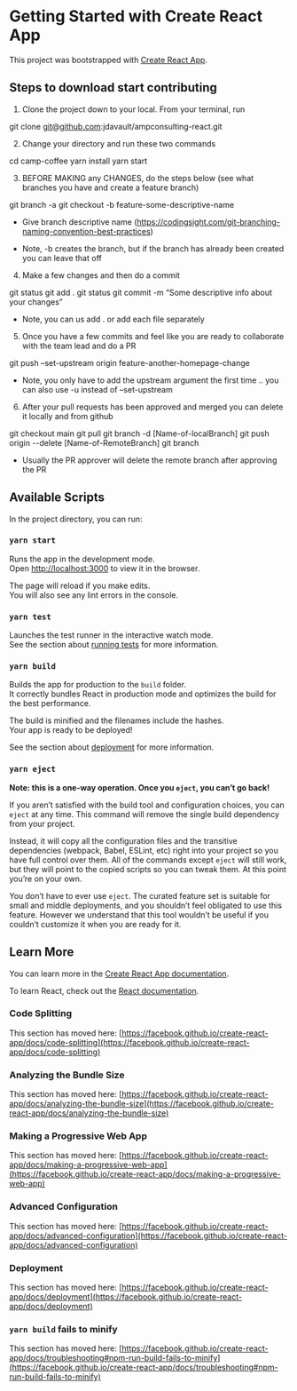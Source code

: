 # Getting Started with Create React App

This project was bootstrapped with [Create React App](https://github.com/facebook/create-react-app).

## Steps to download start contributing

1. Clone the project down to your local.  From your terminal, run

git clone git@github.com:jdavault/ampconsulting-react.git 

2. Change your directory and run these two commands
   
cd camp-coffee
yarn install
yarn start

3. BEFORE MAKING any CHANGES, do the steps below (see what branches you have and create a feature branch)

git branch -a
git checkout -b feature-some-descriptive-name

-	Give branch descriptive name (https://codingsight.com/git-branching-naming-convention-best-practices)

-	Note, -b creates the branch, but if the branch has already been created  you can leave that off

4. Make a few changes and then do a commit 

git status
git add .
git status 
git commit -m “Some descriptive info about your changes”

-	Note, you can us add . or add each file separately

5.  Once you have a few commits and feel like you are ready to collaborate with the team lead and do a PR

git push –set-upstream origin feature-another-homepage-change 

-	Note, you only have to add the upstream argument the first time .. you can also use -u instead of –set-upstream

6.  After your pull requests has been approved and merged you can delete it locally and from github

  git checkout main
  git pull 
  git branch -d [Name-of-localBranch]
  git push origin --delete [Name-of-RemoteBranch]
  git branch

- Usually the PR approver will delete the remote branch after approving the PR


## Available Scripts

In the project directory, you can run:

### `yarn start`

Runs the app in the development mode.\
Open [http://localhost:3000](http://localhost:3000) to view it in the browser.

The page will reload if you make edits.\
You will also see any lint errors in the console.

### `yarn test`

Launches the test runner in the interactive watch mode.\
See the section about [running tests](https://facebook.github.io/create-react-app/docs/running-tests) for more information.

### `yarn build`

Builds the app for production to the `build` folder.\
It correctly bundles React in production mode and optimizes the build for the best performance.

The build is minified and the filenames include the hashes.\
Your app is ready to be deployed!

See the section about [deployment](https://facebook.github.io/create-react-app/docs/deployment) for more information.

### `yarn eject`

**Note: this is a one-way operation. Once you `eject`, you can’t go back!**

If you aren’t satisfied with the build tool and configuration choices, you can `eject` at any time. This command will remove the single build dependency from your project.

Instead, it will copy all the configuration files and the transitive dependencies (webpack, Babel, ESLint, etc) right into your project so you have full control over them. All of the commands except `eject` will still work, but they will point to the copied scripts so you can tweak them. At this point you’re on your own.

You don’t have to ever use `eject`. The curated feature set is suitable for small and middle deployments, and you shouldn’t feel obligated to use this feature. However we understand that this tool wouldn’t be useful if you couldn’t customize it when you are ready for it.

## Learn More

You can learn more in the [Create React App documentation](https://facebook.github.io/create-react-app/docs/getting-started).

To learn React, check out the [React documentation](https://reactjs.org/).

### Code Splitting

This section has moved here: [https://facebook.github.io/create-react-app/docs/code-splitting](https://facebook.github.io/create-react-app/docs/code-splitting)

### Analyzing the Bundle Size

This section has moved here: [https://facebook.github.io/create-react-app/docs/analyzing-the-bundle-size](https://facebook.github.io/create-react-app/docs/analyzing-the-bundle-size)

### Making a Progressive Web App

This section has moved here: [https://facebook.github.io/create-react-app/docs/making-a-progressive-web-app](https://facebook.github.io/create-react-app/docs/making-a-progressive-web-app)

### Advanced Configuration

This section has moved here: [https://facebook.github.io/create-react-app/docs/advanced-configuration](https://facebook.github.io/create-react-app/docs/advanced-configuration)

### Deployment

This section has moved here: [https://facebook.github.io/create-react-app/docs/deployment](https://facebook.github.io/create-react-app/docs/deployment)

### `yarn build` fails to minify

This section has moved here: [https://facebook.github.io/create-react-app/docs/troubleshooting#npm-run-build-fails-to-minify](https://facebook.github.io/create-react-app/docs/troubleshooting#npm-run-build-fails-to-minify)
